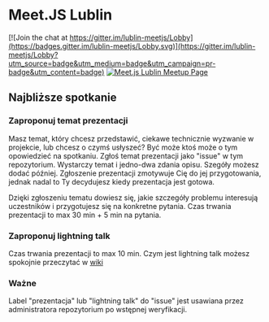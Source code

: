 # Meet.JS Lublin

[![Join the chat at https://gitter.im/lublin-meetjs/Lobby](https://badges.gitter.im/lublin-meetjs/Lobby.svg)](https://gitter.im/lublin-meetjs/Lobby?utm_source=badge&utm_medium=badge&utm_campaign=pr-badge&utm_content=badge) [![Meet.js Lublin Meetup Page](https://img.shields.io/badge/meetup-Meet.js%20Lublin-red.svg)](https://www.meetup.com/Meet-js-Lublin)

## Najbliższe spotkanie



### Zaproponuj temat prezentacji
Masz temat, który chcesz przedstawić, ciekawe technicznie wyzwanie w projekcie, lub chcesz o czymś usłyszeć? Być może ktoś może o tym opowiedzieć na spotkaniu. Zgłoś temat prezentacji jako "issue" w tym repozytorium. Wystarczy temat i jedno-dwa zdania opisu. Szegóły możesz dodać później. Zgłoszenie prezentacji zmotywuje Cię do jej przygotowania, jednak nadal to Ty decydujesz kiedy prezentacja jest gotowa.

Dzięki zgłoszeniu tematu dowiesz się, jakie szczegóły problemu interesują uczestników i przygotujesz się na konkretne pytania. Czas trwania prezentacji to max 30 min + 5 min na pytania.

### Zaproponuj lightning talk
Czas trwania prezentacji to max 10 min. Czym jest lightning talk możesz spokojnie przeczytać w [wiki](https://en.wikipedia.org/wiki/Lightning_talk)

### Ważne
Label "prezentacja" lub "lightning talk" do "issue" jest usawiana przez administratora repozytorium po wstępnej weryfikacji.
